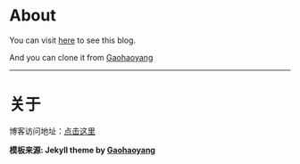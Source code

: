 # About

You can visit [here](http://blog.fangfei.xyz) to see this blog.

And you can clone it from  [Gaohaoyang](https://github.com/Gaohaoyang/gaohaoyang.github.io)

---

# 关于

博客访问地址：[点击这里](http://blog.fangfei.xyz)

**模板来源:  Jekyll theme by [Gaohaoyang](https://github.com/Gaohaoyang/gaohaoyang.github.io)**